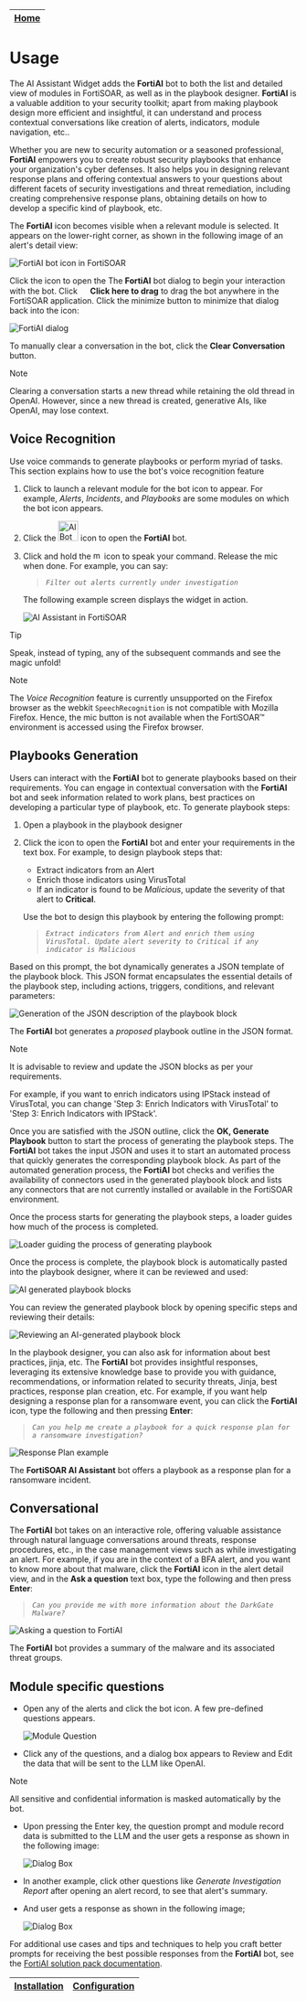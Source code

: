 | [Home](../README.md) |
|----------------------|

# Usage

The AI Assistant Widget adds the **FortiAI** bot to both the list and detailed view of modules in FortiSOAR, as well as in the playbook designer. **FortiAI** is a valuable addition to your security toolkit; apart from making playbook design more efficient and insightful, it can understand and process contextual conversations like creation of alerts, indicators, module navigation, etc.. 

Whether you are new to security automation or a seasoned professional, **FortiAI** empowers you to create robust security playbooks that enhance your organization's cyber defenses. It also helps you in designing relevant response plans and offering contextual answers to your questions about different facets of security investigations and threat remediation, including creating comprehensive response plans, obtaining details on how to develop a specific kind of playbook, etc.

The **FortiAI** icon becomes visible when a relevant module is selected. It appears on the lower-right corner, as shown in the following image of an alert's detail view:

![FortiAI bot icon in FortiSOAR](./res/ai_bot_icon.png)

Click the icon to open the The **FortiAI** bot dialog to begin your interaction with the bot. Click **<img src="./res/drag-icon.svg" width="15px"> Click here to drag** to drag the bot anywhere in the FortiSOAR application. Click the minimize button to minimize that dialog back into the icon:

![FortiAI dialog](./res/ai_bot_dialog.png)

To manually clear a conversation in the bot, click the **Clear Conversation** button.

>[!Note]
>Clearing a conversation starts a new thread while retaining the old thread in OpenAI. However, since a new thread is created, generative AIs, like OpenAI, may lose context.

## Voice Recognition

Use voice commands to generate playbooks or perform myriad of tasks. This section explains how to use the bot's voice recognition feature

1. Click to launch a relevant module for the bot icon to appear. For example, *Alerts*, *Incidents*, and *Playbooks* are some modules on which the bot icon appears.
2. Click the <img src="./res/icon-bot.png" width="35px" alt="AI Bot"> icon to open the **FortiAI** bot.

3. Click and hold the <img src="./res/icon-microphone.svg" width="15px" alt="microphone"> icon to speak your command. Release the mic when done. For example, you can say:

    > *`Filter out alerts currently under investigation`*

    The following example screen displays the widget in action.

    ![AI Assistant in FortiSOAR](./res/ai_bot_dialog.png)

>[!Tip]
> Speak, instead of typing, any of the subsequent commands and see the magic unfold! 

> [!Note]
> The *Voice Recognition* feature is currently unsupported on the Firefox browser as the webkit `SpeechRecognition` is not compatible with Mozilla Firefox. Hence, the mic button is not available when the FortiSOAR&trade; environment is accessed using the Firefox browser.

## Playbooks Generation

Users can interact with the **FortiAI** bot to generate playbooks based on their requirements. You can engage in contextual conversation with the **FortiAI** bot and seek information related to work plans, best practices on developing a particular type of playbook, etc.  To generate playbook steps:

1. Open a playbook in the playbook designer
2. Click the icon to open the **FortiAI** bot and enter your requirements in the text box. For example, to design playbook steps that:
    - Extract indicators from an Alert
    - Enrich those indicators using VirusTotal
    - If an indicator is found to be *Malicious*, update the severity of that alert to **Critical**.

    Use the bot to design this playbook by entering the following prompt:

    >*`Extract indicators from Alert and enrich them using VirusTotal. Update alert severity to Critical if any indicator is Malicious`*

Based on this prompt, the bot dynamically generates a JSON template of the playbook block. This JSON format encapsulates the essential details of the playbook step, including actions, triggers, conditions, and relevant parameters: 

![Generation of the JSON description of the playbook block](./res/playbook_description.png)

The **FortiAI** bot generates a *proposed* playbook outline in the JSON format.

>[!NOTE]
>It is advisable to review and update the JSON blocks as per your requirements.

For example, if you want to enrich indicators using IPStack instead of VirusTotal, you can change 'Step 3: Enrich Indicators with VirusTotal' to 'Step 3: Enrich Indicators with IPStack'.

Once you are satisfied with the JSON outline, click the **OK, Generate Playbook** button to start the process of generating the playbook steps. The **FortiAI** bot takes the input JSON and uses it to start an automated process that quickly generates the corresponding playbook block. As part of the automated generation process, the **FortiAI** bot checks and verifies the availability of connectors used in the generated playbook block and lists any connectors that are not currently installed or available in the FortiSOAR environment. 

Once the process starts for generating the playbook steps, a loader guides how much of the process is completed.

![Loader guiding the process of generating playbook](./res/playbook_description_reviewresults.png)

Once the process is complete, the playbook block is automatically pasted into the playbook designer, where it can be reviewed and used:

![AI generated playbook blocks](./res/ai_generated_block.png)

You can review the generated playbook block by opening specific steps and reviewing their details:

![Reviewing an AI-generated playbook block](./res/ai_block_reviewstep.png)

In the playbook designer, you can also ask for information about best practices, jinja, etc. The **FortiAI** bot provides insightful responses, leveraging its extensive knowledge base to provide you with guidance, recommendations, or information related to security threats, Jinja, best practices, response plan creation, etc. For example, if you want help designing a response plan for a ransomware event, you can click the **FortiAI** icon, type the following and then pressing **Enter**:

>*`Can you help me create a playbook for a quick response plan for a ransomware investigation?`*

![Response Plan example](./res/conv_mode.png) 

The **FortiSOAR AI Assistant** bot offers a playbook as a response plan for a ransomware incident.

## Conversational

The **FortiAI** bot takes on an interactive role, offering valuable assistance through natural language conversations around threats, response procedures, etc., in the case management views such as while investigating an alert. For example, if you are in the context of a BFA alert, and you want to know more about that malware, click the **FortiAI** icon in the alert detail view, and in the **Ask a question** text box, type the following and then press **Enter**:

>*`Can you provide me with more information about the DarkGate Malware?`*

![Asking a question to FortiAI](./res/conversationMode.png) 

The **FortiAI** bot provides a summary of the malware and its associated threat groups.

## Module specific questions 

- Open any of the alerts and click the bot icon. A few pre-defined questions appears.

  ![Module Question](./res/ai_bot_dialog.png)

- Click any of the questions, and a dialog box appears to Review and Edit the data that will be sent to the LLM like OpenAI.

>[!NOTE]
>All sensitive and confidential information is masked automatically by the bot.

- Upon pressing the Enter key, the question prompt and module record data is submitted to the LLM and the user gets a response as shown in the following image:

  ![Dialog Box](./res/summary_response.png)

- In another example, click other questions like *Generate Investigation Report* after opening an alert record, to see that alert's summary.

- And user gets a response as shown in the following image;

  ![Dialog Box](./res/report_response.png)

For additional use cases and tips and techniques to help you craft better prompts for receiving the best possible responses from the **FortiAI** bot, see the [FortiAI solution pack documentation](). 

| [Installation](./setup.md#installation) | [Configuration](./setup.md#configuration) |
|-----------------------------------------|-------------------------------------------|
